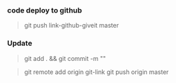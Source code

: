 ### code deploy to github

> git push link-github-giveit master

### Update

> git add .    && git commit -m ""

> git remote add origin git-link
> git push origin master